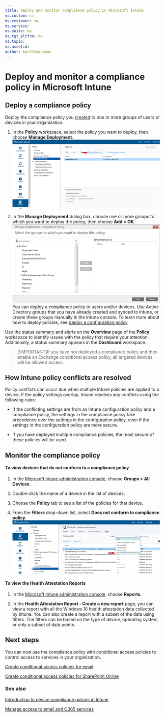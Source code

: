```yaml
---
title: Deploy and monitor compliance policy in Microsoft Intune
ms.custom: na
ms.reviewer: na
ms.service:
ms.suite: na
ms.tgt_pltfrm: na
ms.topic:
ms.assetid:
author: karthikaraman
---
```

# Deploy and monitor a compliance policy in Microsoft Intune
## Deploy a compliance policy
Deploy the compliance policy you [created](create-a-device-compliance-policy-in-microsoft-intune.md) to one or more groups of users or devices in your organization.

1.  In the **Policy** workspace, select the policy you want to deploy, then choose **Manage Deployment**.
![IntuneSA3cDeployCompliancePolicy2](./media/intune-sa-3c-deploy-compliance-policy2.png)

2.  In the **Manage Deployment** dialog box, choose one or more groups to which you want to deploy the policy, then choose **Add > OK**.
![IntuneSA3dDeployCompliancePolicy3_Manage](./media/intune-sa-3d-deploy-compliance-policy3-Manage.png)
You can deploy a compliance policy to users and/or devices. Use Active Directory groups that you have already created and synced to Intune, or create these groups manually in the Intune console. To learn more about how to deploy policies, see [deploy a configuration policy](use-policies-to-manage-computers-and-mobile-devices-with-microsoft-intune.md#deploy-a-configuration-policy).

Use the status summary and alerts on the **Overview** page of the **Policy** workspace to identify issues with the policy that require your attention. Additionally, a status summary appears in the **Dashboard** workspace.

> [!IMPORTANT]If you have not deployed a compliance policy and then enable an Exchange conditional access policy, all targeted devices will be allowed access.

## How Intune policy conflicts are resolved
Policy conflicts  can occur due when multiple Intune policies are applied to a device. If the policy settings overlap, Intune resolves any conflicts using the following rules:

-   If the conflicting settings are from an Intune configuration policy and a compliance policy, the settings in the compliance policy take precedence over the settings in the configuration policy, even if the settings in the configuration policy are more secure.

-   If you have deployed multiple compliance policies, the most secure of these policies will be used.

## Monitor the compliance policy

#### To view devices that do not conform to a compliance policy

1.  In the [Microsoft Intune administration console](https://manage.microsoft.com), choose **Groups > All Devices**.

2.  Double-click the name of a device in the list of devices.

3.  Choose the **Policy** tab to see a list of the policies for that device.

4.  From the **Filters** drop-down list, select **Does not conform to compliance policy**.
![IntuneSA3eViewDeviceNoncomplaince](./media/intune-sa-3e-view-device-noncompliance.png)

#### To view the Health Attestation Reports

1.  In the [Microsoft Intune administration console](https://manage.microsoft.com), choose **Reports**.

2.  In the **Health Attestation Report - Create a new report** page, you can view a report with all the Windows 10 health attestation data collected by Intune. You can also create a report with a subset of the data using filters. The filters can be based on the type of device, operating system, or only a subset of data points.


## Next steps
You can now use the compliance policy with conditional access policies to control access to services in your organization.

[Create conditional access policies for email](manage-email-access-with-microsoft-intune.md)

[Create conditional access policies for SharePoint Online](manage-sharepoint-online-access-with-microsoft-intune.md)

### See also
[Introduction to device compliance polices in Intune](introduction-to-device-compliance-policies-in-microsoft-intune.md)

[Manage access to email and O365 services](manage-access-to-email-and-O365-services-with-intune.md)
